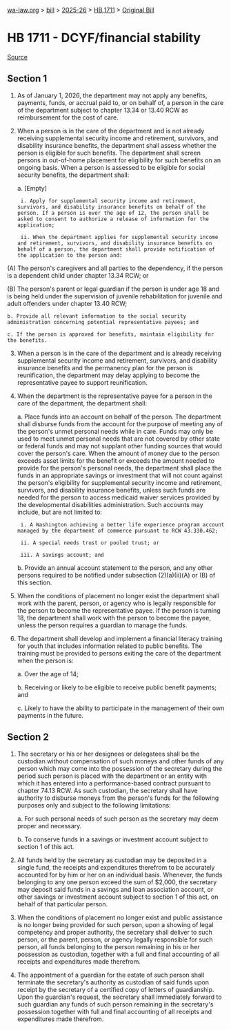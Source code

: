 [wa-law.org](/) > [bill](/bill/) > [2025-26](/bill/2025-26/) > [HB 1711](/bill/2025-26/hb/1711/) > [Original Bill](/bill/2025-26/hb/1711/1/)

# HB 1711 - DCYF/financial stability

[Source](http://lawfilesext.leg.wa.gov/biennium/2025-26/Pdf/Bills/House%20Bills/1711.pdf)

## Section 1
1. As of January 1, 2026, the department may not apply any benefits, payments, funds, or accrual paid to, or on behalf of, a person in the care of the department subject to chapter 13.34 or 13.40 RCW as reimbursement for the cost of care.

2. When a person is in the care of the department and is not already receiving supplemental security income and retirement, survivors, and disability insurance benefits, the department shall assess whether the person is eligible for such benefits. The department shall screen persons in out-of-home placement for eligibility for such benefits on an ongoing basis. When a person is assessed to be eligible for social security benefits, the department shall:

    a. [Empty]

        i. Apply for supplemental security income and retirement, survivors, and disability insurance benefits on behalf of the person. If a person is over the age of 12, the person shall be asked to consent to authorize a release of information for the application;

        ii. When the department applies for supplemental security income and retirement, survivors, and disability insurance benefits on behalf of a person, the department shall provide notification of the application to the person and:

(A) The person's caregivers and all parties to the dependency, if the person is a dependent child under chapter 13.34 RCW; or

(B) The person's parent or legal guardian if the person is under age 18 and is being held under the supervision of juvenile rehabilitation for juvenile and adult offenders under chapter 13.40 RCW;

    b. Provide all relevant information to the social security administration concerning potential representative payees; and

    c. If the person is approved for benefits, maintain eligibility for the benefits.

3. When a person is in the care of the department and is already receiving supplemental security income and retirement, survivors, and disability insurance benefits and the permanency plan for the person is reunification, the department may delay applying to become the representative payee to support reunification.

4. When the department is the representative payee for a person in the care of the department, the department shall:

    a. Place funds into an account on behalf of the person. The department shall disburse funds from the account for the purpose of meeting any of the person's unmet personal needs while in care. Funds may only be used to meet unmet personal needs that are not covered by other state or federal funds and may not supplant other funding sources that would cover the person's care. When the amount of money due to the person exceeds asset limits for the benefit or exceeds the amount needed to provide for the person's personal needs, the department shall place the funds in an appropriate savings or investment that will not count against the person's eligibility for supplemental security income and retirement, survivors, and disability insurance benefits, unless such funds are needed for the person to access medicaid waiver services provided by the developmental disabilities administration. Such accounts may include, but are not limited to:

        i. A Washington achieving a better life experience program account managed by the department of commerce pursuant to RCW 43.330.462;

        ii. A special needs trust or pooled trust; or

        iii. A savings account; and

    b. Provide an annual account statement to the person, and any other persons required to be notified under subsection (2)(a)(ii)(A) or (B) of this section.

5. When the conditions of placement no longer exist the department shall work with the parent, person, or agency who is legally responsible for the person to become the representative payee. If the person is turning 18, the department shall work with the person to become the payee, unless the person requires a guardian to manage the funds.

6. The department shall develop and implement a financial literacy training for youth that includes information related to public benefits. The training must be provided to persons exiting the care of the department when the person is:

    a. Over the age of 14;

    b. Receiving or likely to be eligible to receive public benefit payments; and

    c. Likely to have the ability to participate in the management of their own payments in the future.

## Section 2
1. The secretary or his or her designees or delegatees shall be the custodian without compensation of such moneys and other funds of any person which may come into the possession of the secretary during the period such person is placed with the department or an entity with which it has entered into a performance-based contract pursuant to chapter 74.13 RCW. As such custodian, the secretary shall have authority to disburse moneys from the person's funds for the following purposes only and subject to the following limitations:

    a. For such personal needs of such person as the secretary may deem proper and necessary.

    b. To conserve funds in a savings or investment account subject to section 1 of this act.

2. All funds held by the secretary as custodian may be deposited in a single fund, the receipts and expenditures therefrom to be accurately accounted for by him or her on an individual basis. Whenever, the funds belonging to any one person exceed the sum of $2,000, the secretary may deposit said funds in a savings and loan association account, or other savings or investment account subject to section 1 of this act, on behalf of that particular person.

3. When the conditions of placement no longer exist and public assistance is no longer being provided for such person, upon a showing of legal competency and proper authority, the secretary shall deliver to such person, or the parent, person, or agency legally responsible for such person, all funds belonging to the person remaining in his or her possession as custodian, together with a full and final accounting of all receipts and expenditures made therefrom.

4. The appointment of a guardian for the estate of such person shall terminate the secretary's authority as custodian of said funds upon receipt by the secretary of a certified copy of letters of guardianship. Upon the guardian's request, the secretary shall immediately forward to such guardian any funds of such person remaining in the secretary's possession together with full and final accounting of all receipts and expenditures made therefrom.
